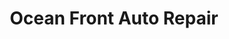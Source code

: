 ---
title: "Ocean Front Auto Repair"
url: /ocean-shores/ocean-front-auto-repair/
shop: Autowerkstatt
---